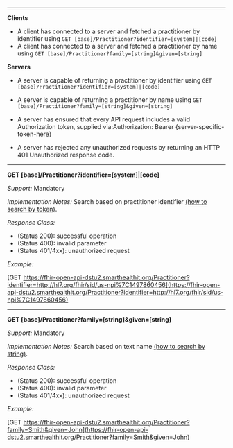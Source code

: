 



-------------------------

**Clients**

-  A client has connected to a server and fetched a practitioner by identifier using `GET [base]/Practitioner?identifier=[system]|[code]`
- A client has connected to a server and fetched a practitioner by name using `GET [base]/Practitioner?family=[string]&given=[string]`


**Servers**

- A server is capable of returning a practitioner by identifier using `GET [base]/Practitioner?identifier=[system]|[code]`
- A server is capable of returning a practitioner by name using `GET [base]/Practitioner?family=[string]&given=[string]`


-   A server has ensured that every API request includes a valid Authorization token, supplied via:Authorization: Bearer {server-specific-token-here}
-   A server has rejected any unauthorized requests by returning an HTTP 401 Unauthorized response code.

-----------

**GET [base]/Practitioner?identifier=[system]|[code]**

*Support:* Mandatory

*Implementation Notes:*  Search based on practitioner identifier  [(how to search by token)].

*Response Class:*

-   (Status 200): successful operation
-   (Status 400): invalid parameter
-   (Status 401/4xx): unauthorized request


*Example:*

[GET https://fhir-open-api-dstu2.smarthealthit.org/Practitioner?identifier=http://hl7.org/fhir/sid/us-npi%7C1497860456](https://fhir-open-api-dstu2.smarthealthit.org/Practitioner?identifier=http://hl7.org/fhir/sid/us-npi%7C1497860456)

-----------


**GET [base]/Practitioner?family=[string]&given=[string]**

*Support:* Mandatory

*Implementation Notes:* Search based on text name [(how to search by string)].

*Response Class:*

-   (Status 200): successful operation
-   (Status 400): invalid parameter
-   (Status 401/4xx): unauthorized request


*Example:*

[GET https://fhir-open-api-dstu2.smarthealthit.org/Practitioner?family=Smith&given=John](https://fhir-open-api-dstu2.smarthealthit.org/Practitioner?family=Smith&given=John)

  [(how to search by reference)]: http://hl7.org/fhir/2017Jan/search.html#reference
  [(how to search by token)]: http://hl7.org/fhir/2017Jan/search.html#token
 [(how to search by date)]: http://hl7.org/fhir/2017Jan/search.html#date
 [(how to search by string)]: http://hl7.org/fhir/2017Jan/search.html#string
